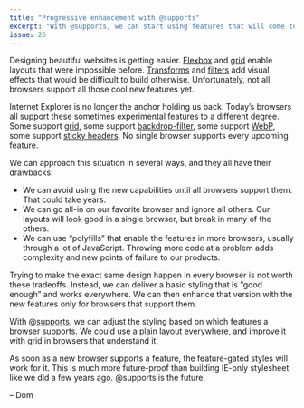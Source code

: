 ```yaml
---
title: "Progressive enhancement with @supports"
excerpt: "With @supports, we can start using features that will come to CSS soon in supporting browsers today."
issue: 26
---
```

Designing beautiful websites is getting easier. [Flexbox](https://developer.mozilla.org/en-US/docs/Web/CSS/CSS_Flexible_Box_Layout) and [grid](https://developer.mozilla.org/en-US/docs/Web/CSS/CSS_Grid_Layout) enable layouts that were impossible before. [Transforms](https://developer.mozilla.org/en-US/docs/Web/CSS/CSS_Transforms) and [filters](https://developer.mozilla.org/en-US/docs/Web/CSS/filter) add visual effects that would be difficult to build otherwise. Unfortunately, not all browsers support all those cool new features yet.

Internet Explorer is no longer the anchor holding us back. Today’s browsers all support these sometimes experimental features to a different degree. Some support [grid](https://caniuse.com/#feat=css-grid), some support [backdrop-filter](https://caniuse.com/#feat=css-backdrop-filter), some support [WebP](https://caniuse.com/#feat=webp), some support [sticky headers](https://caniuse.com/#feat=css-sticky). No single browser supports every upcoming feature.

We can approach this situation in several ways, and they all have their drawbacks:

- We can avoid using the new capabilities until all browsers support them. That could take years.
- We can go all-in on our favorite browser and ignore all others. Our layouts will look good in a single browser, but break in many of the others.
- We can use “polyfills” that enable the features in more browsers, usually through a lot of JavaScript. Throwing more code at a problem adds complexity and new points of failure to our products.

Trying to make the exact same design happen in every browser is not worth these tradeoffs. Instead, we can deliver a basic styling that is “good enough” and works everywhere. We can then enhance that version with the new features only for browsers that support them.

With [@supports](https://developer.mozilla.org/en-US/docs/Web/CSS/@supports), we can adjust the styling based on which features a browser supports. We could use a plain layout everywhere, and improve it with grid in browsers that understand it.

As soon as a new browser supports a feature, the feature-gated styles will work for it. This is much more future-proof than building IE-only stylesheet like we did a few years ago. @supports is the future.

– Dom
